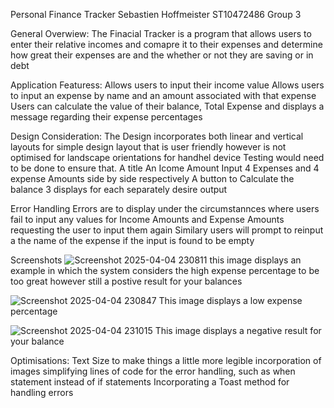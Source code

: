 Personal Finance Tracker
Sebastien Hoffmeister
ST10472486
Group 3

General Overwiew:
The Finacial Tracker is a program that allows users to enter their relative incomes and comapre it to their expenses and determine how great their expenses are and the whether or
not they are saving or in debt

Application Featuress:
Allows users to input their income value
Allows users to input an expense by name and an amount associated with that expense
Users can calculate the value of their balance, Total Expense and displays a message regarding their expense percentages

Design Consideration:
The Design incorporates both linear and vertical layouts for simple design layout that is user friendly however is not optimised for landscape orientations for handhel device
Testing would need to be done to ensure that.
A title
An Icome Amount Input
4 Expenses and 4 expense Amounts side by side respectively
A button to Calculate the balance
3 displays for each separately desire output

Error Handling
Errors are to display under the circumstannces where users fail to input any values for Income Amounts and Expense Amounts requesting the user to input them again
Similary users will prompt to reinput a the name of the expense if the input is found to be empty

Screenshots
![Screenshot 2025-04-04 230811](https://github.com/user-attachments/assets/8896067b-a982-48d8-86e2-114ef86537ec)
this image displays an example in which the system considers the high expense percentage to be too great however still a postive result for your balances

![Screenshot 2025-04-04 230847](https://github.com/user-attachments/assets/1bf09fb3-2399-4dc7-9155-a64049cf62ca)
This image displays a low expense percentage 


![Screenshot 2025-04-04 231015](https://github.com/user-attachments/assets/5c10d713-9f49-4d38-bc5f-44de123ffbbb)
This image displays a negative result for your balance

Optimisations:
Text Size to make things a little more legible
incorporation of images
simplifying lines of code for the error handling, such as when statement instead of if statements
Incorporating a Toast method for handling errors

